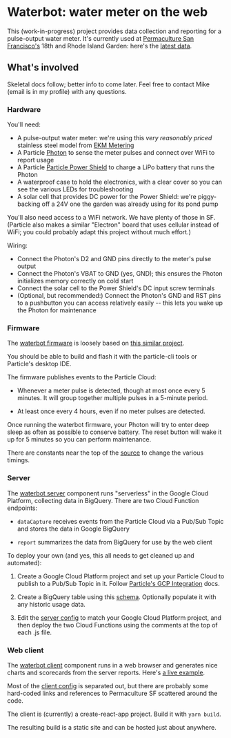 # Waterbot: water meter on the web

This (work-in-progress) project provides data collection and reporting for a pulse-output water meter.
It's currently used at [Permaculture San Francisco's][permaculture-sf] 18th and Rhode Island Garden:
here's the [latest data][production-waterbot].

[permaculture-sf]: http://www.permaculture-sf.org
[production-waterbot]: https://waterbot.twistymaze.com


## What's involved

Skeletal docs follow; better info to come later.
Feel free to contact Mike (email is in my profile) with any questions.


### Hardware

You'll need:

* A pulse-output water meter: we're using this *very reasonably priced* stainless steel
  model from [EKM Metering][water-meter]
* A Particle [Photon][photon] to sense the meter pulses and connect over WiFi to report usage
* A Particle [Particle Power Shield][power-shield] to charge a LiPo battery that runs the Photon
* A waterproof case to hold the electronics,
  with a clear cover so you can see the various LEDs for troubleshooting
* A solar cell that provides DC power for the Power Shield: we're piggy-backing off a 24V
  one the garden was already using for its pond pump

You'll also need access to a WiFi network. We have plenty of those in SF.
(Particle also makes a similar "Electron" board that uses cellular instead
of WiFi; you could probably adapt this project without much effort.)

Wiring:
* Connect the Photon's D2 and GND pins directly to the meter's pulse output
* Connect the Photon's VBAT to GND (yes, GND); this ensures the Photon
  initializes memory correctly on cold start
* Connect the solar cell to the Power Shield's DC input screw terminals
* (Optional, but recommended:) Connect the Photon's GND and RST pins to a pushbutton
  you can access relatively easily -- this lets you wake up the Photon for maintenance

[water-meter]: http://www.ekmmetering.com/3-4-water-meter-stainless-steel-pulse-output.html
[photon]: https://www.particle.io/products/hardware/photon-wifi-dev-kit
[power-shield]: https://docs.particle.io/datasheets/particle-shields/#power-shield


### Firmware

The [waterbot firmware](firmware/) is loosely based on [this similar project][water-usage-monitor].

You should be able to build and flash it with the particle-cli tools or Particle's desktop IDE.

The firmware publishes events to the Particle Cloud:

* Whenever a meter pulse is detected, though at most once every 5 minutes.
  It will group together multiple pulses in a 5-minute period.

* At least once every 4 hours, even if no meter pulses are detected.

Once running the waterbot firmware, your Photon will try to enter deep sleep as often as possible
to conserve battery. The reset button will wake it up for 5 minutes so you can perform maintenance.

There are constants near the top of the [source](firmware/src/waterbot.cpp)
to change the various timings.

[water-usage-monitor]: https://community.particle.io/t/water-usage-monitor/16187


### Server

The [waterbot server](server/) component runs "serverless" in the Google Cloud Platform,
collecting data in BigQuery. There are two Cloud Function endpoints:

* `dataCapture` receives events from the Particle Cloud via a Pub/Sub Topic
  and stores the data in Google BigQuery

* `report` summarizes the data from BigQuery for use by the web client


To deploy your own (and yes, this all needs to get cleaned up and automated):

1. Create a Google Cloud Platform project and set up your Particle Cloud to publish
   to a Pub/Sub Topic in it. Follow [Particle's GCP Integration][particle-google-pubsub] docs.

2. Create a BigQuery table using this [schema](server/schema.json). Optionally populate it
   with any historic usage data.

3. Edit the [server config](server/src/config.ts) to match your Google Cloud Platform project,
   and then deploy the two Cloud Functions using the comments at the top of each .js file.

[particle-google-pubsub]: https://docs.particle.io/tutorials/integrations/google-cloud-platform/


### Web client

The [waterbot client](client/) component runs in a web browser and generates nice charts and scorecards
from the server reports. Here's [a live example][production-waterbot].

Most of the [client config](client/src/config.js) is separated out, but there are probably
some hard-coded links and references to Permaculture SF scattered around the code.

The client is (currently) a create-react-app project.
Build it with `yarn build`.

The resulting build is a static site and can be hosted just about anywhere.
